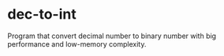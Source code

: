 # dec-to-int
Program that convert decimal number to binary number with big performance and low-memory complexity.

